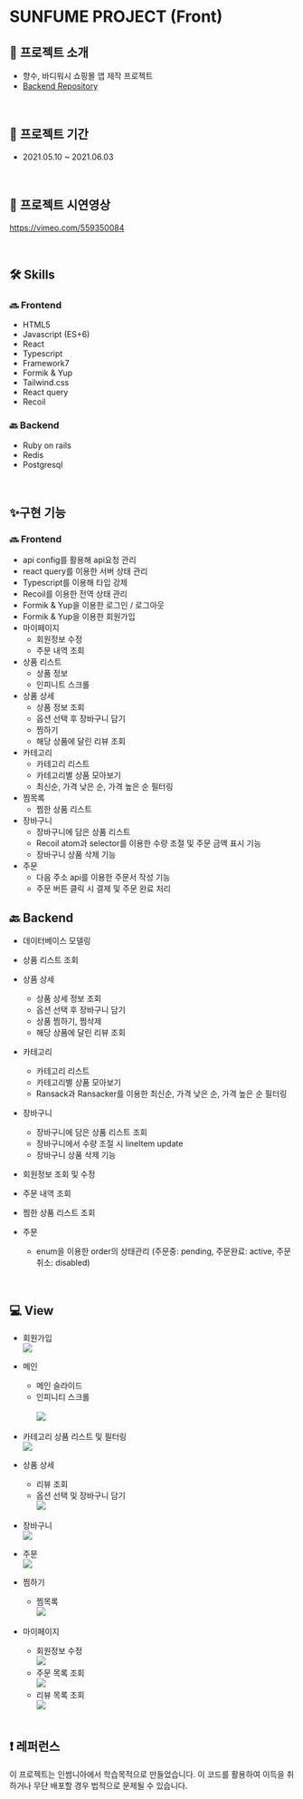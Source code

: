 # SUNFUME PROJECT (Front)

## 🧴 프로젝트 소개

- 향수, 바디워시 쇼핑몰 앱 제작 프로젝트
- [Backend Repository](https://github.com/kimnamsun/sunfume_backend)

<br>

## 📅 프로젝트 기간

- 2021.05.10 ~ 2021.06.03

<br>

## 🎥 프로젝트 시연영상

https://vimeo.com/559350084

<br>

## 🛠 Skills

### 🔜 Frontend

- HTML5
- Javascript (ES+6)
- React
- Typescript
- Framework7
- Formik & Yup
- Tailwind.css
- React query
- Recoil

### 🔙 Backend

- Ruby on rails
- Redis
- Postgresql

<br>

## ✨구현 기능

### 🔜 Frontend

- api config를 활용해 api요청 관리
- react query를 이용한 서버 상태 관리
- Typescript를 이용해 타입 강제
- Recoil를 이용한 전역 상태 관리
- Formik & Yup을 이용한 로그인 / 로그아웃
- Formik & Yup을 이용한 회원가입
- 마이페이지
  - 회원정보 수정
  - 주문 내역 조회
- 상품 리스트
  - 상품 정보
  - 인피니트 스크롤
- 상품 상세
  - 상품 정보 조회
  - 옵션 선택 후 장바구니 담기
  - 찜하기
  - 해당 상품에 달린 리뷰 조회
- 카테고리
  - 카테고리 리스트
  - 카테고리별 상품 모아보기
  - 최신순, 가격 낮은 순, 가격 높은 순 필터링
- 찜목록
  - 찜한 상품 리스트
- 장바구니
  - 장바구니에 담은 상품 리스트
  - Recoil atom과 selector를 이용한 수량 조절 및 주문 금액 표시 기능
  - 장바구니 상품 삭제 기능
- 주문
  - 다음 주소 api를 이용한 주문서 작성 기능
  - 주문 버튼 클릭 시 결제 및 주문 완료 처리

## 🔙 Backend

- 데이터베이스 모델링

- 상품 리스트 조회
- 상품 상세
  - 상품 상세 정보 조회
  - 옵션 선택 후 장바구니 담기
  - 상품 찜하기, 찜삭제
  - 해당 상품에 달린 리뷰 조회
- 카테고리
  - 카테고리 리스트
  - 카테고리별 상품 모아보기
  - Ransack과 Ransacker를 이용한 최신순, 가격 낮은 순, 가격 높은 순 필터링
- 장바구니
  - 장바구니에 담은 상품 리스트 조회
  - 장바구니에서 수량 조절 시 lineItem update
  - 장바구니 상품 삭제 기능
- 회원정보 조회 및 수정
- 주문 내역 조회
- 찜한 상품 리스트 조회
- 주문
  - enum을 이용한 order의 상태관리 (주문중: pending, 주문완료: active, 주문취소: disabled)

<br>

## 💻 View

- 회원가입
  <br>
  ![](https://images.velog.io/images/nsunny0908/post/47baaa94-d07b-4c78-84ef-bf796890f870/Jun-05-2021%2020-41-45.gif)
- 메인
  - 메인 슬라이드
  - 인피니티 스크롤  
    <br>
    ![](https://images.velog.io/images/nsunny0908/post/a67bac5a-0b82-43ca-b087-27d017438e75/Jun-05-2021%2020-44-26.gif)
- 카테고리 상품 리스트 및 필터링
  <br>
  ![](https://images.velog.io/images/nsunny0908/post/f55ac019-03c3-4193-937d-b94ec8ca836d/Jun-05-2021%2020-48-47.gif)
- 상품 상세
  - 리뷰 조회
  - 옵션 선택 및 장바구니 담기
    <br>
    ![](https://images.velog.io/images/nsunny0908/post/c2cbbc95-7ddd-43ad-adad-da7a46320265/Jun-05-2021%2020-51-46.gif)
- 장바구니
  <br>
  ![](https://images.velog.io/images/nsunny0908/post/fc258c6c-ec2b-46fe-a589-042b48959030/Jun-02-2021%2013-35-25.gif)

- 주문
  <br>
  ![](https://images.velog.io/images/nsunny0908/post/1c723a5a-6149-46d7-b403-3bcf3105ec70/Jun-05-2021%2021-09-57.gif)
- 찜하기
  - 찜목록
    <br>
    ![](https://images.velog.io/images/nsunny0908/post/d1c370d9-effb-4d67-8cd3-2dd3c79c1f86/Jun-05-2021%2021-02-44.gif)
- 마이페이지

  - 회원정보 수정
    <br>
    ![](https://images.velog.io/images/nsunny0908/post/bdf81484-1945-4d47-8760-39c78404d794/Jun-05-2021%2021-04-47.gif)
  - 주문 목록 조회
    <br>
    ![](https://images.velog.io/images/nsunny0908/post/3ad487a1-e197-4b2f-8579-04a2bc8b63bc/Jun-05-2021%2021-06-57.gif)
  - 리뷰 목록 조회
    <br>
    ![](https://images.velog.io/images/nsunny0908/post/d531fffd-7503-4ed1-924d-151b4ff3f99e/Jun-05-2021%2021-07-52.gif)

  <br>

## ❗️ 레퍼런스

이 프로젝트는 인썸니아에서 학습목적으로 만들었습니다. 이 코드를 활용하여 이득을 취하거나 무단 배포할 경우 법적으로 문제될 수 있습니다.
